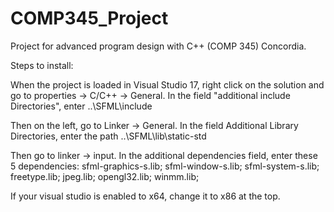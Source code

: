 # COMP345_Project

Project for advanced program design with C++ (COMP 345) Concordia.

Steps to install:

When the project is loaded in Visual Studio 17, right click on the solution and go to properties -> C/C++ -> General.
In the field "additional include Directories", enter ..\SFML\include

Then on the left, go to Linker -> General.
In the field Additional Library Directories, enter the path ..\SFML\lib\static-std

Then go to linker -> input.
In the additional dependencies field, enter these 5 dependencies:
sfml-graphics-s.lib;
sfml-window-s.lib;
sfml-system-s.lib;
freetype.lib;
jpeg.lib;
opengl32.lib;
winmm.lib;

If your visual studio is enabled to x64, change it to x86 at the top. 
